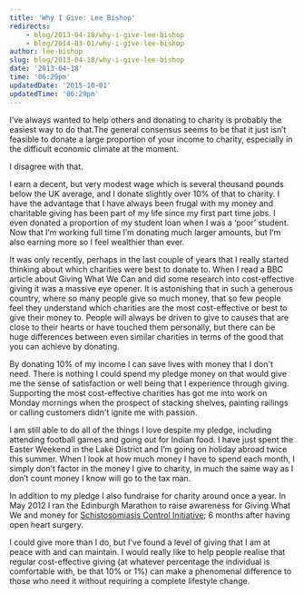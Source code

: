 ```yaml
---
title: 'Why I Give: Lee Bishop'
redirects:
    - blog/2013-04-18/why-i-give-lee-bishop
    - blog/2014-03-01/why-i-give-lee-bishop
author: lee-bishop
slug: blog/2013-04-18/why-i-give-lee-bishop
date: '2013-04-18'
time: '06:29pm'
updatedDate: '2015-10-01'
updatedTime: '06:29pm'
---
```

I’ve always wanted to help others and donating to charity is probably the easiest way to do that.The general consensus seems to be that it just isn’t feasible to donate a large proportion of your income to charity, especially in the difficult economic climate at the moment.

I disagree with that.

I earn a decent, but very modest wage which is several thousand pounds below the UK average, and I donate slightly over 10% of that to charity. I have the advantage that I have always been frugal with my money and charitable giving has been part of my life since my first part time jobs. I even donated a proportion of my student loan when I was a ‘poor’ student. Now that I’m working full time I’m donating much larger amounts, but I’m also earning more so I feel wealthier than ever.

It was only recently, perhaps in the last couple of years that I really started thinking about which charities were best to donate to. When I read a BBC article about Giving What We Can and did some research into cost-effective giving it was a massive eye opener. It is astonishing that in such a generous country, where so many people give so much money, that so few people feel they understand which charities are the most cost-effective or best to give their money to. People will always be driven to give to causes that are close to their hearts or have touched them personally, but there can be huge differences between even similar charities in terms of the good that you can achieve by donating.

By donating 10% of my income I can save lives with money that I don't need. There is nothing I could spend my pledge money on that would give me the sense of satisfaction or well being that I experience through giving. Supporting the most cost-effective charities has got me into work on Monday mornings when the prospect of stacking shelves, painting railings or calling customers didn't ignite me with passion.

I am still able to do all of the things I love despite my pledge, including attending football games and going out for Indian food. I have just spent the Easter Weekend in the Lake District and I’m going on holiday abroad twice this summer. When I look at how much money I have to spend each month, I simply don’t factor in the money I give to charity, in much the same way as I don’t count money I know will go to the tax man.

In addition to my pledge I also fundraise for charity around once a year. In May 2012 I ran the Edinburgh Marathon to raise awareness for Giving What We and money for [Schistosomiasis Control Initiative](http://www.givingwhatwecan.org/where-to-give/recommended-charities/sci-case-study); 6 months after having open heart surgery.

I could give more than I do, but I've found a level of giving that I am at peace with and can maintain. I would really like to help people realise that regular cost-effective giving (at whatever percentage the individual is comfortable with, be that 10% or 1%) can make a phenomenal difference to those who need it without requiring a complete lifestyle change.